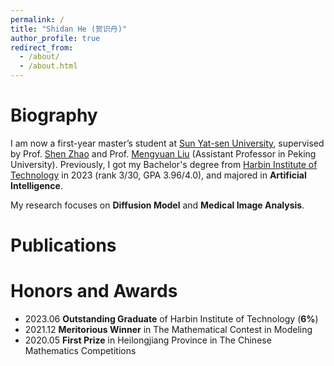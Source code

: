 ```yaml
---
permalink: /
title: "Shidan He (贺识丹)"
author_profile: true
redirect_from: 
  - /about/
  - /about.html
---
```

Biography
======
I am now a first-year master’s student at [Sun Yat-sen University](https://www.sysu.edu.cn/sysuen/), supervised by Prof. [Shen Zhao](https://ise.sysu.edu.cn/teacher/teacher02/1372092.htm) and Prof. [Mengyuan Liu](https://www.ece.pku.edu.cn/info/1046/2596.htm) (Assistant Professor in Peking University). Previously, I got my Bachelor's degree from [Harbin Institute of Technology](http://en.hit.edu.cn/) in 2023 (rank 3/30, GPA 3.96/4.0), and majored in **Artificial Intelligence**.

My research focuses on **Diffusion Model** and **Medical Image Analysis**. 

Publications
======

Honors and Awards
======
* 2023.06 **Outstanding Graduate** of Harbin Institute of Technology (**6%**)
* 2021.12 **Meritorious Winner** in The Mathematical Contest in Modeling
* 2020.05 **First Prize** in Heilongjiang Province in The Chinese Mathematics Competitions
